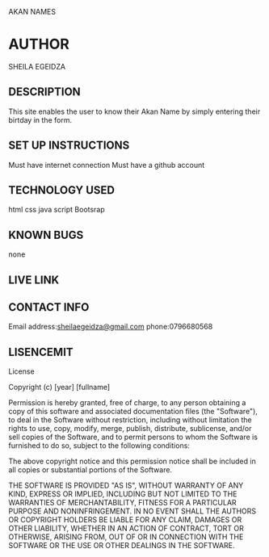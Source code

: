 AKAN NAMES

# AUTHOR
SHEILA EGEIDZA

## DESCRIPTION
This site enables the user to know their Akan Name by simply entering their
birtday in the form.

## SET UP INSTRUCTIONS
Must have internet connection
Must have a github account

## TECHNOLOGY USED
html
css
java script
Bootsrap

## KNOWN BUGS
none

## LIVE LINK

## CONTACT INFO
Email address:sheilaegeidza@gmail.com
phone:0796680568

## LISENCEMIT

 License

Copyright (c) [year] [fullname]

Permission is hereby granted, free of charge, to any person obtaining a copy of this software and associated documentation files (the "Software"), to deal in the Software without restriction, including without limitation the rights to use, copy, modify, merge, publish, distribute, sublicense, and/or sell copies of the Software, and to permit persons to whom the Software is furnished to do so, subject to the following conditions:

The above copyright notice and this permission notice shall be included in all copies or substantial portions of the Software.

THE SOFTWARE IS PROVIDED "AS IS", WITHOUT WARRANTY OF ANY KIND, EXPRESS OR IMPLIED, INCLUDING BUT NOT LIMITED TO THE WARRANTIES OF MERCHANTABILITY, FITNESS FOR A PARTICULAR PURPOSE AND NONINFRINGEMENT. IN NO EVENT SHALL THE AUTHORS OR COPYRIGHT HOLDERS BE LIABLE FOR ANY CLAIM, DAMAGES OR OTHER LIABILITY, WHETHER IN AN ACTION OF CONTRACT, TORT OR OTHERWISE, ARISING FROM, OUT OF OR IN CONNECTION WITH THE SOFTWARE OR THE USE OR OTHER DEALINGS IN THE SOFTWARE.




 